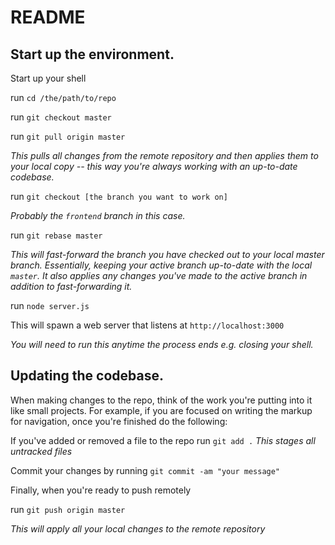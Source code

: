 README
====================

Start up the environment.
---------------------
Start up your shell

run `cd /the/path/to/repo`

run `git checkout master`

run `git pull origin master`

*This pulls all changes from the remote repository and then applies them to your local copy -- this way you're always working with an up-to-date codebase.*

run `git checkout [the branch you want to work on]`

*Probably the `frontend` branch in this case.*

run `git rebase master`

*This will fast-forward the branch you have checked out to your local master branch. Essentially, keeping your active branch up-to-date with the local `master`. It also applies any changes you've made to the active branch in addition to fast-forwarding it.*

run `node server.js`

This will spawn a web server that listens at `http://localhost:3000`

*You will need to run this anytime the process ends e.g. closing your shell.*


Updating the codebase.
---------------------

When making changes to the repo, think of the work you're putting into it like small projects. For example, if you are focused on writing the markup for navigation, once you're finished do the following:

If you've added or removed a file to the repo run `git add .` *This stages all untracked files*

Commit your changes by running `git commit -am "your message"`

Finally, when you're ready to push remotely

run `git push origin master`

*This will apply all your local changes to the remote repository*


